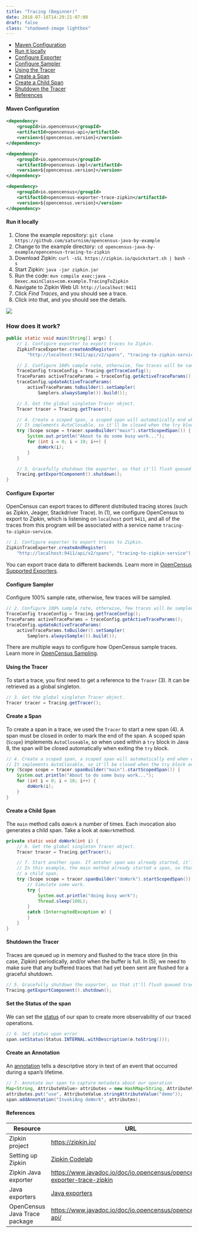 ```yaml
---
title: "Tracing (Beginner)"
date: 2018-07-16T14:29:21-07:00
draft: false
class: "shadowed-image lightbox"
---
```


- [Maven Configuration](#maven-configuration)
- [Run it locally](#run-it-locally)
- [Configure Exporter](#configure-exporter)
- [Configure Sampler](#configure-sampler)
- [Using the Tracer](#using-the-tracer)
- [Create a Span](#create-a-span)
- [Create a Child Span](#create-a-child-span)
- [Shutdown the Tracer](#shutdown-the-tracer)
- [References](#references)

#### Maven Configuration
```xml
<dependency>
    <groupId>io.opencensus</groupId>
    <artifactId>opencensus-api</artifactId>
    <version>${opencensus.version}</version>
</dependency>

<dependency>
    <groupId>io.opencensus</groupId>
    <artifactId>opencensus-impl</artifactId>
    <version>${opencensus.version}</version>
</dependency>

<dependency>
    <groupId>io.opencensus</groupId>
    <artifactId>opencensus-exporter-trace-zipkin</artifactId>
    <version>${opencensus.version}</version>
</dependency>
```

#### Run it locally

1. Clone the example repository: `git clone https://github.com/saturnism/opencensus-java-by-example`
2. Change to the example directory: `cd opencensus-java-by-example/opencensus-tracing-to-zipkin`
3. Download Zipkin: `curl -sSL https://zipkin.io/quickstart.sh | bash -s`
4. Start Zipkin: `java -jar zipkin.jar`
5. Run the code: `mvn compile exec:java -Dexec.mainClass=com.example.TracingToZipkin`
6. Navigate to Zipkin Web UI: `http://localhost:9411`
7. Click _Find Traces_, and you should see a trace.
8. Click into that, and you should see the details.

![](/images/java-tracing-zipkin.png)

### How does it work?

```java
public static void main(String[] args) {
	// 1. Configure exporter to export traces to Zipkin.
	ZipkinTraceExporter.createAndRegister(
		"http://localhost:9411/api/v2/spans", "tracing-to-zipkin-service");

	// 2. Configure 100% sample rate, otherwise, few traces will be sampled.
	TraceConfig traceConfig = Tracing.getTraceConfig();
	TraceParams activeTraceParams = traceConfig.getActiveTraceParams();
	traceConfig.updateActiveTraceParams(
		activeTraceParams.toBuilder().setSampler(
			Samplers.alwaysSample()).build());

	// 3. Get the global singleton Tracer object.
	Tracer tracer = Tracing.getTracer();

	// 4. Create a scoped span, a scoped span will automatically end when closed.
	// It implements AutoClosable, so it'll be closed when the try block ends.
	try (Scope scope = tracer.spanBuilder("main").startScopedSpan()) {
		System.out.println("About to do some busy work...");
		for (int i = 0; i < 10; i++) {
			doWork(i);
		}
	}

	// 5. Gracefully shutdown the exporter, so that it'll flush queued traces to Zipkin.
	Tracing.getExportComponent().shutdown();
}
```

#### Configure Exporter

OpenCensus can export traces to different distributed tracing stores \(such as Zipkin, Jeager, Stackdriver Trace\). In \(1\), we configure OpenCensus to export to Zipkin, which is listening on `localhost` port `9411`, and all of the traces from this program will be associated with a service name `tracing-to-zipkin-service`.

```java
// 1. Configure exporter to export traces to Zipkin.
ZipkinTraceExporter.createAndRegister(
    "http://localhost:9411/api/v2/spans", "tracing-to-zipkin-service");
```

You can export trace data to different backends. Learn more in [OpenCensus Supported Exporters](../../exporters/supported-exporters/).

#### Configure Sampler

Configure 100% sample rate, otherwise, few traces will be sampled.

```java
// 2. Configure 100% sample rate, otherwise, few traces will be sampled.
TraceConfig traceConfig = Tracing.getTraceConfig();
TraceParams activeTraceParams = traceConfig.getActiveTraceParams();
traceConfig.updateActiveTraceParams(
	activeTraceParams.toBuilder().setSampler(
		Samplers.alwaysSample()).build());
```

There are multiple ways to configure how OpenCensus sample traces. Learn more in  [OpenCensus Sampling](../../tracing/sampling.md).

#### Using the Tracer

To start a trace, you first need to get a reference to the `Tracer` \(3\). It can be retrieved as a global singleton.

```java
// 3. Get the global singleton Tracer object.
Tracer tracer = Tracing.getTracer();
```

#### Create a Span

To create a span in a trace, we used the `Tracer` to start a new span \(4\). A span must be closed in order to mark the end of the span. A scoped span \(`Scope`\) implements `AutoCloseable`, so when used within a `try` block in Java 8, the span will be closed automatically when exiting the `try` block.

```java
// 4. Create a scoped span, a scoped span will automatically end when closed.
// It implements AutoClosable, so it'll be closed when the try block ends.
try (Scope scope = tracer.spanBuilder("main").startScopedSpan()) {
	System.out.println("About to do some busy work...");
	for (int i = 0; i < 10; i++) {
		doWork(i);
	}
}
```

#### Create a Child Span

The `main` method calls `doWork` a number of times. Each invocation also generates a child span. Take a look at `doWork`method.

```java
private static void doWork(int i) {
	// 6. Get the global singleton Tracer object.
	Tracer tracer = Tracing.getTracer();

	// 7. Start another span. If antoher span was already started, it'll use that span as the parent span.
	// In this example, the main method already started a span, so that'll be the parent span, and this will be
	// a child span.
	try (Scope scope = tracer.spanBuilder("doWork").startScopedSpan()) {
		// Simulate some work.
		try {
			System.out.println("doing busy work");
			Thread.sleep(100L);
		}
		catch (InterruptedException e) {
		}
	}
}
```

#### Shutdown the Tracer

Traces are queued up in memory and flushed to the trace store \(in this case, Zipkin\) periodically, and/or when the buffer is full. In \(5\), we need to make sure that any buffered traces that had yet been sent are flushed for a graceful shutdown.

```java
// 5. Gracefully shutdown the exporter, so that it'll flush queued traces to Zipkin.
Tracing.getExportComponent().shutdown();
```

#### Set the Status of the span
We can set the [status](https://opencensus.io/tracing/span/status/) of our span to create more observability of our traced operations.
```java
// 6. Set status upon error
span.setStatus(Status.INTERNAL.withDescription(e.toString()));
```

#### Create an Annotation
An [annotation](https://opencensus.io/tracing/span/time_events/annotation/) tells a descriptive story in text of an event that occurred during a span’s lifetime.
```java
// 7. Annotate our span to capture metadata about our operation
Map<String, AttributeValue> attributes = new HashMap<String, AttributeValue>();
attributes.put("use", AttributeValue.stringAttributeValue("demo"));
span.addAnnotation("InvokiÂng doWork", attributes);
```

#### References

Resource|URL
---|---
Zipkin project|https://zipkin.io/
Setting up Zipkin|[Zipkin Codelab](/codelabs/zipkin)
Zipkin Java exporter|https://www.javadoc.io/doc/io.opencensus/opencensus-exporter-trace-zipkin
Java exporters|[Java exporters](/guides/exporters/supported-exporters/java)
OpenCensus Java Trace package|https://www.javadoc.io/doc/io.opencensus/opencensus-api/
